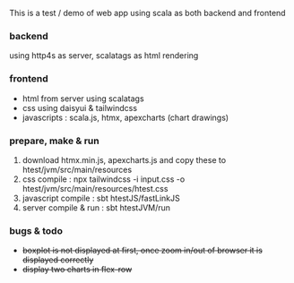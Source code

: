 This is a test / demo of web app using scala as both backend and frontend

### backend
using http4s as server, scalatags as html rendering

### frontend
* html from server using scalatags
* css using daisyui & tailwindcss
* javascripts : scala.js, htmx, apexcharts (chart drawings)

### prepare, make & run
1. download htmx.min.js, apexcharts.js and copy these to htest/jvm/src/main/resources
2. css compile : npx tailwindcss -i input.css -o htest/jvm/src/main/resources/htest.css
3. javascript compile : sbt htestJS/fastLinkJS
4. server compile & run : sbt htestJVM/run

### bugs & todo
* ~~boxplot is not displayed at first, once zoom in/out of browser it is displayed correctly~~
* ~~display two charts in flex-row~~